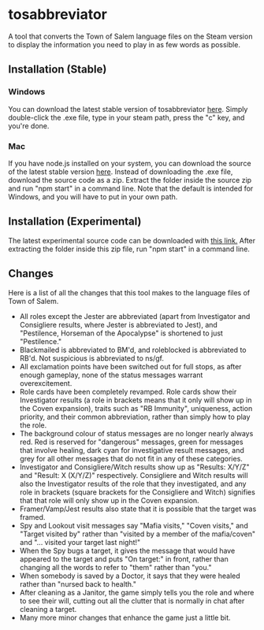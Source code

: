 # tosabbreviator
A tool that converts the Town of Salem language files on the Steam version to display the information you need to play in as few words as possible.

## Installation (Stable)
### Windows
You can download the latest stable version of tosabbreviator [here](https://github.com/atenfyr/tosabbreviator/releases). Simply double-click the .exe file, type in your steam path, press the "c" key, and you're done.
### Mac
If you have node.js installed on your system, you can download the source of the latest stable version [here](https://github.com/atenfyr/tosabbreviator/releases). Instead of downloading the .exe file, download the source code as a zip. Extract the folder inside the source zip and run "npm start" in a command line. Note that the default is intended for Windows, and you will have to put in your own path.

## Installation (Experimental)
The latest experimental source code can be downloaded with [this link.](https://github.com/atenfyr/tosabbreviator/archive/master.zip) After extracting the folder inside this zip file, run "npm start" in a command line.

## Changes
Here is a list of all the changes that this tool makes to the language files of Town of Salem.
- All roles except the Jester are abbreviated (apart from Investigator and Consigliere results, where Jester is abbreviated to Jest), and "Pestilence, Horseman of the Apocalypse" is shortened to just "Pestilence."
- Blackmailed is abbreviated to BM'd, and roleblocked is abbreviated to RB'd. Not suspicious is abbreviated to ns/gf.
- All exclamation points have been switched out for full stops, as after enough gameplay, none of the status messages warrant overexcitement.
- Role cards have been completely revamped. Role cards show their Investigator results (a role in brackets means that it only will show up in the Coven expansion), traits such as "RB Immunity", uniqueness, action priority, and their common abbreviation, rather than simply how to play the role.
- The background colour of status messages are no longer nearly always red. Red is reserved for "dangerous" messages, green for messages that involve healing, dark cyan for investigative result messages, and grey for all other messages that do not fit in any of these categories.
- Investigator and Consigliere/Witch results show up as "Results: X/Y/Z" and "Result: X (X/Y/Z)" respectively. Consigliere and Witch results will also the Investigator results of the role that they investigated, and any role in brackets (square brackets for the Consigliere and Witch) signifies that that role will only show up in the Coven expansion.
- Framer/Vamp/Jest results also state that it is possible that the target was framed.
- Spy and Lookout visit messages say "Mafia visits," "Coven visits," and "Target visited by" rather than "visited by a member of the mafia/coven" and "... visited your target last night!"
- When the Spy bugs a target, it gives the message that would have appeared to the target and puts "On target:" in front, rather than changing all the words to refer to "them" rather than "you."
- When somebody is saved by a Doctor, it says that they were healed rather than "nursed back to health."
- After cleaning as a Janitor, the game simply tells you the role and where to see their will, cutting out all the clutter that is normally in chat after cleaning a target.
- Many more minor changes that enhance the game just a little bit.